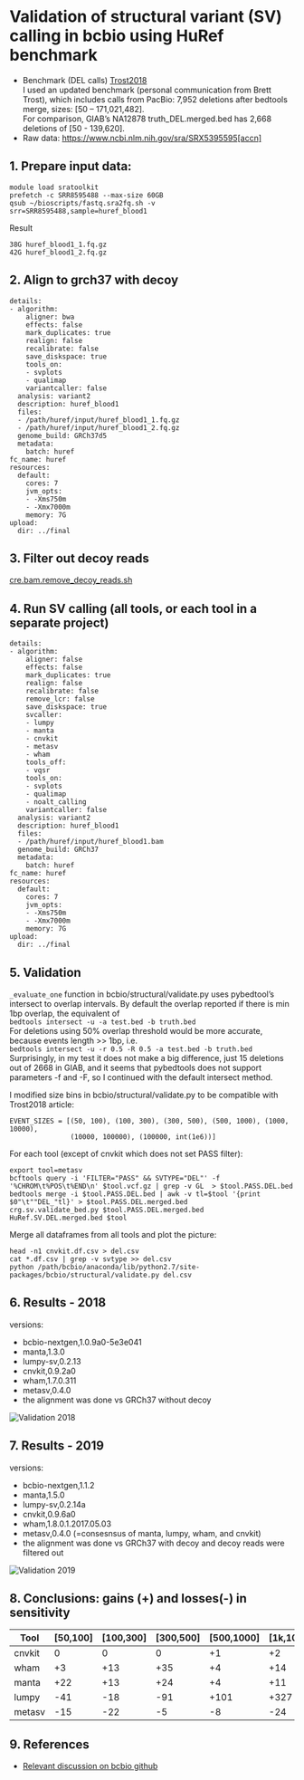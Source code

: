# Validation of structural variant (SV) calling in bcbio using HuRef benchmark

* Benchmark (DEL calls)
[Trost2018](http://www.cell.com/action/showImagesData?pii=S0002-9297%2817%2930496-2)  
I used an updated benchmark (personal communication from Brett Trost), which includes calls from PacBio:
7,952 deletions after bedtools merge, sizes: [50 – 171,021,482].  
For comparison, GIAB’s NA12878 truth_DEL.merged.bed has 2,668 deletions of [50 - 139,620].
* Raw data: https://www.ncbi.nlm.nih.gov/sra/SRX5395595[accn]

## 1. Prepare input data:
```
module load sratoolkit
prefetch -c SRR8595488 --max-size 60GB
qsub ~/bioscripts/fastq.sra2fq.sh -v srr=SRR8595488,sample=huref_blood1
```
Result
```
38G	huref_blood1_1.fq.gz
42G	huref_blood1_2.fq.gz
```

## 2. Align to grch37 with decoy

```
details:
- algorithm:
    aligner: bwa
    effects: false
    mark_duplicates: true
    realign: false
    recalibrate: false
    save_diskspace: true
    tools_on:
    - svplots
    - qualimap
    variantcaller: false
  analysis: variant2
  description: huref_blood1
  files:
  - /path/huref/input/huref_blood1_1.fq.gz
  - /path/huref/input/huref_blood1_2.fq.gz
  genome_build: GRCh37d5
  metadata:
    batch: huref
fc_name: huref
resources:
  default:
    cores: 7
    jvm_opts:
    - -Xms750m
    - -Xmx7000m
    memory: 7G
upload:
  dir: ../final
```

## 3. Filter out decoy reads

[cre.bam.remove_decoy_reads.sh](https://github.com/naumenko-sa/cre/blob/master/cre.bam.remove_decoy_reads.sh)

## 4. Run SV calling (all tools, or each tool in a separate project)

```
details:
- algorithm:
    aligner: false
    effects: false
    mark_duplicates: true
    realign: false
    recalibrate: false
    remove_lcr: false
    save_diskspace: true
    svcaller:
    - lumpy
    - manta
    - cnvkit
    - metasv
    - wham
    tools_off:
    - vqsr
    tools_on:
    - svplots
    - qualimap
    - noalt_calling
    variantcaller: false
  analysis: variant2
  description: huref_blood1
  files:
  - /path/huref/input/huref_blood1.bam
  genome_build: GRCh37
  metadata:
    batch: huref
fc_name: huref
resources:
  default:
    cores: 7
    jvm_opts:
    - -Xms750m
    - -Xmx7000m
    memory: 7G
upload:
  dir: ../final

```

## 5. Validation

`_evaluate_one` function in bcbio/structural/validate.py uses pybedtool’s intersect to overlap intervals. 
By default the overlap reported if there is min 1bp overlap, the equivalent of  
`bedtools intersect -u -a test.bed -b truth.bed`  
For deletions using 50% overlap threshold would be more accurate, because events length >> 1bp, i.e.  
`bedtools intersect -u -r 0.5 -R 0.5 -a test.bed -b truth.bed`  
Surprisingly, in my test it does not make a big difference, just 15 deletions out of 2668 in GIAB, and it seems that pybedtools does not support parameters -f and -F, so I continued with the default intersect method.

I modified size bins in bcbio/structural/validate.py to be compatible with Trost2018 article:
```
EVENT_SIZES = [(50, 100), (100, 300), (300, 500), (500, 1000), (1000, 10000),
               (10000, 100000), (100000, int(1e6))]
```

For each tool (except of cnvkit which does not set PASS filter):
```
export tool=metasv
bcftools query -i 'FILTER="PASS" && SVTYPE="DEL"' -f '%CHROM\t%POS\t%END\n' $tool.vcf.gz | grep -v GL  > $tool.PASS.DEL.bed
bedtools merge -i $tool.PASS.DEL.bed | awk -v tl=$tool '{print $0"\t""DEL_"tl}' > $tool.PASS.DEL.merged.bed 
crg.sv.validate_bed.py $tool.PASS.DEL.merged.bed HuRef.SV.DEL.merged.bed $tool
```

Merge all dataframes from all tools and plot the picture:
```
head -n1 cnvkit.df.csv > del.csv
cat *.df.csv | grep -v svtype >> del.csv
python /path/bcbio/anaconda/lib/python2.7/site-packages/bcbio/structural/validate.py del.csv
```

## 6. Results - 2018
versions:
* bcbio-nextgen,1.0.9a0-5e3e041
* manta,1.3.0
* lumpy-sv,0.2.13
* cnvkit,0.9.2a0
* wham,1.7.0.311
* metasv,0.4.0
* the alignment was done vs GRCh37 without decoy

![Validation 2018](https://github.com/naumenko-sa/crg/blob/master/huref_sv/validation2018.png)

## 7. Results - 2019
versions:
* bcbio-nextgen,1.1.2
* manta,1.5.0
* lumpy-sv,0.2.14a
* cnvkit,0.9.6a0
* wham,1.8.0.1.2017.05.03
* metasv,0.4.0 (=consesnsus of manta, lumpy, wham, and cnvkit)
* the alignment was done vs GRCh37 with decoy and decoy reads were filtered out

![Validation 2019](validation2019.png)

## 8. Conclusions: gains (+) and losses(-) in sensitivity

|Tool|[50,100]|[100,300]|[300,500]|[500,1000]|[1k,10k]|[10k,100k]|[100k,1mln]|total|
|-|-|-|-|-|-|-|-|-|
|cnvkit|0|0|0|+1|+2|-9|-2|-8|
|wham|+3|+13|+35|+4|+14|+4|0|+73|
|manta|+22|+13|+24|+4|+11|+1|+1|+76|
|lumpy|-41|-18|-91|+101|+327|+28|+1|+307
|metasv|-15|-22|-5|-8|-24|-1|0|-75

## 9. References

* [Relevant discussion on bcbio github](https://github.com/bcbio/bcbio-nextgen/issues/2313)
